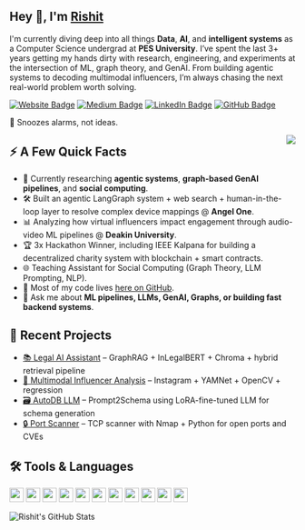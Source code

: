 <h2>Hey 👋, I'm <a href="https://rishit-knowhow.netlify.app/">Rishit</a></h2>

<p>I'm currently diving deep into all things <strong>Data</strong>, <strong>AI</strong>, and <strong>intelligent systems</strong> as a Computer Science undergrad at <strong>PES University</strong>. I’ve spent the last 3+ years getting my hands dirty with research, engineering, and experiments at the intersection of ML, graph theory, and GenAI. From building agentic systems to decoding multimodal influencers, I’m always chasing the next real-world problem worth solving.</p>

<p><a href="https://rishit-knowhow.netlify.app/"><img src="https://img.shields.io/badge/-Portfolio-000000?style=flat-square&amp;logo=Firefox&amp;logoColor=white&amp;link=https://rishit-knowhow.netlify.app/" alt="Website Badge"></a> 
<a href="https://medium.com/@rishit.rastogi14"><img src="https://img.shields.io/badge/-@rishit.rastogi14-14c767?style=flat-square&amp;logo=Medium&amp;logoColor=white&amp;link=https://medium.com/@rishit.rastogi14" alt="Medium Badge"></a> 
<a href="https://www.linkedin.com/in/rishit-rastogi-877472245"><img src="https://img.shields.io/badge/-@rishitrastogi-0077B5?style=flat-square&amp;logo=LinkedIn&amp;logoColor=white&amp;link=https://www.linkedin.com/in/rishit-rastogi-877472245/" alt="LinkedIn Badge"></a> 
<a href="https://github.com/Xhades14"><img src="https://img.shields.io/badge/-@Xhades14-333?style=flat-square&amp;logo=GitHub&amp;logoColor=white&amp;link=https://github.com/Xhades14" alt="GitHub Badge"></a>
</p>

<p>🚫 Snoozes alarms, not ideas.</p>

<img align="right" src="https://media1.giphy.com/media/13HgwGsXF0aiGY/giphy.gif" />

<h2>⚡️ A Few Quick Facts</h2>

<ul>
  <li>🧠 Currently researching <strong>agentic systems</strong>, <strong>graph-based GenAI pipelines</strong>, and <strong>social computing</strong>.</li>
  <li>🛠 Built an agentic LangGraph system + web search + human-in-the-loop layer to resolve complex device mappings @ <strong>Angel One</strong>.</li>
  <li>📊 Analyzing how virtual influencers impact engagement through audio-video ML pipelines @ <strong>Deakin University</strong>.</li>
  <li>🏆 3x Hackathon Winner, including IEEE Kalpana for building a decentralized charity system with blockchain + smart contracts.</li>
  <li>🌐 Teaching Assistant for Social Computing (Graph Theory, LLM Prompting, NLP).</li>
  <li>🧰 Most of my code lives <a href="https://github.com/Xhades14">here on GitHub</a>.</li>
  <li>💬 Ask me about <strong>ML pipelines, LLMs, GenAI, Graphs, or building fast backend systems</strong>.</li>
</ul>

<h2>🚀 Recent Projects</h2>

<ul>
  <li><a href="https://github.com/Xhades14/Legal-AI">📚 Legal AI Assistant</a> – GraphRAG + InLegalBERT + Chroma + hybrid retrieval pipeline</li>
  <li><a href="https://github.com/Xhades14/AI-Influencers-Multimodal-Analysis">🎥 Multimodal Influencer Analysis</a> – Instagram + YAMNet + OpenCV + regression</li>
  <li><a href="https://github.com/Xhades14/AutoDB-LLM">🗃️ AutoDB LLM</a> – Prompt2Schema using LoRA-fine-tuned LLM for schema generation</li>
  <li><a href="https://github.com/Xhades14/Vulnerability-Port-Scanner">🔒 Port Scanner</a> – TCP scanner with Nmap + Python for open ports and CVEs</li>
</ul>

<h2>🛠 Tools & Languages</h2>

<p align="left">
<img src="https://cdn.jsdelivr.net/gh/devicons/devicon/icons/python/python-original.svg" width="25" height="25"/>
<img src="https://cdn.jsdelivr.net/gh/devicons/devicon/icons/java/java-original-wordmark.svg" width="25" height="25"/>
<img src="https://cdn.jsdelivr.net/gh/devicons/devicon/icons/javascript/javascript-original.svg" width="25" height="25"/>
<img src="https://cdn.jsdelivr.net/gh/devicons/devicon/icons/go/go-original.svg" width="25" height="25"/>
<img src="https://cdn.jsdelivr.net/gh/devicons/devicon/icons/docker/docker-original.svg" width="25" height="25"/>
<img src="https://cdn.jsdelivr.net/gh/devicons/devicon/icons/kubernetes/kubernetes-plain.svg" width="25" height="25"/>
<img src="https://cdn.jsdelivr.net/gh/devicons/devicon/icons/mysql/mysql-original-wordmark.svg" width="25" height="25"/>
<img src="https://cdn.jsdelivr.net/gh/devicons/devicon/icons/postgresql/postgresql-original.svg" width="25" height="25"/>
<img src="https://cdn.jsdelivr.net/gh/devicons/devicon/icons/aws/aws-original.svg" width="25" height="25"/>
<img src="https://www.vectorlogo.zone/logos/neo4j/neo4j-icon.svg" width="25" height="25"/>
<img src="https://cdn.jsdelivr.net/gh/devicons/devicon/icons/redis/redis-original.svg" width="25" height="25"/>
</p>

<img src="https://github-readme-stats.vercel.app/api?username=Xhades14&show_icons=true&count_private=true&theme=default" alt="Rishit's GitHub Stats" />


